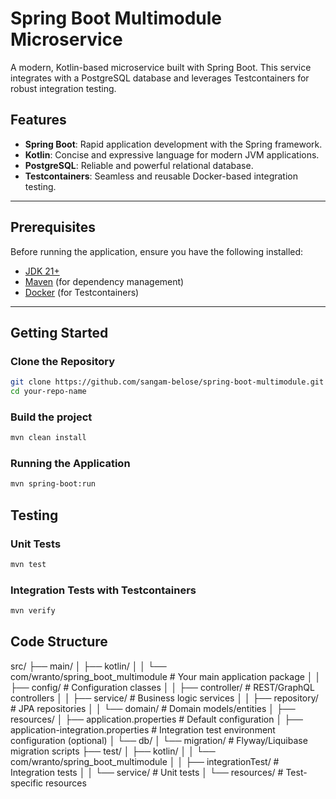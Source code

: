 # Spring Boot Multimodule Microservice

A modern, Kotlin-based microservice built with Spring Boot. This service integrates with a PostgreSQL database and leverages Testcontainers for robust integration testing.

## Features

- **Spring Boot**: Rapid application development with the Spring framework.
- **Kotlin**: Concise and expressive language for modern JVM applications.
- **PostgreSQL**: Reliable and powerful relational database.
- **Testcontainers**: Seamless and reusable Docker-based integration testing.

---

## Prerequisites

Before running the application, ensure you have the following installed:

- [JDK 21+](https://adoptopenjdk.net/)
- [Maven](https://maven.apache.org/) (for dependency management)
- [Docker](https://www.docker.com/) (for Testcontainers)

---

## Getting Started

### Clone the Repository

```bash
git clone https://github.com/sangam-belose/spring-boot-multimodule.git
cd your-repo-name
```

### Build the project

```bash
mvn clean install
```

### Running the Application

```bash
mvn spring-boot:run
```

## Testing
### Unit Tests

```bash
mvn test
```

### Integration Tests with Testcontainers

```bash
mvn verify
```

## Code Structure
src/
├── main/
│   ├── kotlin/
│   │   └── com/wranto/spring_boot_multimodule  # Your main application package
│   │       ├── config/            # Configuration classes
│   │       ├── controller/        # REST/GraphQL controllers
│   │       ├── service/           # Business logic services
│   │       ├── repository/        # JPA repositories
│   │       └── domain/            # Domain models/entities
│   ├── resources/
│       ├── application.properties        # Default configuration
│       ├── application-integration.properties  # Integration test environment configuration (optional)
│       └── db/
│           └── migration/         # Flyway/Liquibase migration scripts
├── test/
│   ├── kotlin/
│   │   └── com/wranto/spring_boot_multimodule
│   │       ├── integrationTest/   # Integration tests
│   │       └── service/           # Unit tests
│   └── resources/                 # Test-specific resources



